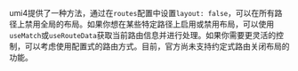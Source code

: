 umi4提供了一种方法，通过在`routes`配置中设置`layout: false`，可以在所有路径上禁用全局的布局。如果你想在某些特定路径上启用或禁用布局，可以使用`useMatch`或`useRouteData`获取当前路由信息并进行处理。如果你需要更灵活的控制，可以考虑使用配置式的路由方式。目前，官方尚未支持约定式路由关闭布局的功能。

